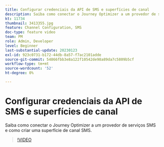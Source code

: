 ```yaml
---
title: Configurar credenciais da API de SMS e superfícies de canal
description: Saiba como conectar o Journey Optimizer a um provedor de serviços SMS e como criar uma superfície de canal SMS.
kt: 11734
thumbnail: 3413355.jpg
feature: Channel Configuration, SMS
doc-type: feature video
team: PM
role: Admin, Developer
level: Beginner
last-substantial-update: 20230123
exl-id: 923c0731-b172-44db-8a57-f7ac2101adde
source-git-commit: 54866fbb3e8a122f10542de98a89da7c5809b5cf
workflow-type: tm+mt
source-wordcount: '52'
ht-degree: 0%

---
```


# Configurar credenciais da API de SMS e superfícies de canal

Saiba como conectar o Journey Optimizer a um provedor de serviços SMS e como criar uma superfície de canal SMS.

>[!VIDEO](https://video.tv.adobe.com/v/3413355?quality=12)
